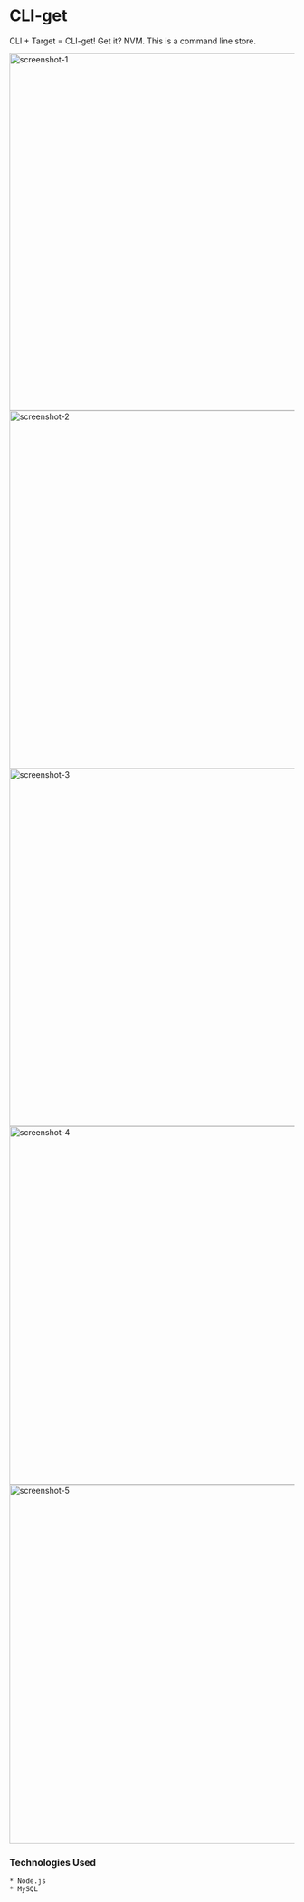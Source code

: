 # CLI-get
CLI + Target = CLI-get! Get it? NVM. This is a command line store. 

	
<img width="631" alt="screenshot-1" src="https://cloud.githubusercontent.com/assets/12633694/25305982/ba347cd2-2739-11e7-8915-a88bc3737f09.png">
<img width="633" alt="screenshot-2" src="https://cloud.githubusercontent.com/assets/12633694/25306251/3e988b04-273e-11e7-8792-dacc2fbc2994.png">
<img width="632" alt="screenshot-3" src="https://cloud.githubusercontent.com/assets/12633694/25306257/56b722b8-273e-11e7-995c-ecd5a216cf45.png">
<img width="633" alt="screenshot-4" src="https://cloud.githubusercontent.com/assets/12633694/25306261/6de1a60c-273e-11e7-972f-96532c9b5215.png">
<img width="635" alt="screenshot-5" src="https://cloud.githubusercontent.com/assets/12633694/25306265/80f50982-273e-11e7-9431-9b400c5c7937.png">

### Technologies Used

	* Node.js
	* MySQL
